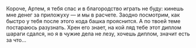 Короче, Артем, я тебя спас и в благородство играть не буду: кинешь мне денег за приложуху — и мы в расчете. Заодно посмотрим, как быстро у тебя после этого кода башка прояснится. А по твоей теме постараюсь разузнать. Хрен его знает, на кой ляд тебе этот диплом шараги сдался, но я в чужие дела не лезу, хочешь диплом, значит есть за что...
